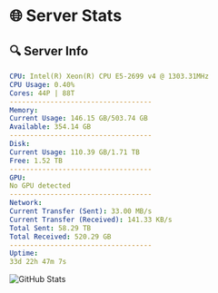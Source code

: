 # 🌐 Server Stats
## 🔍 Server Info
```yaml
CPU: Intel(R) Xeon(R) CPU E5-2699 v4 @ 1303.31MHz
CPU Usage: 0.40%
Cores: 44P | 88T
-----------------------------------
Memory:
Current Usage: 146.15 GB/503.74 GB
Available: 354.14 GB
-----------------------------------
Disk:
Current Usage: 110.39 GB/1.71 TB
Free: 1.52 TB
-----------------------------------
GPU:
No GPU detected
-----------------------------------
Network:
Current Transfer (Sent): 33.00 MB/s
Current Transfer (Received): 141.33 KB/s
Total Sent: 58.29 TB
Total Received: 520.29 GB
-----------------------------------
Uptime:
33d 22h 47m 7s
```
![GitHub Stats](https://img.shields.io/badge/Updated-2025-04-10_20:09:56-blue)